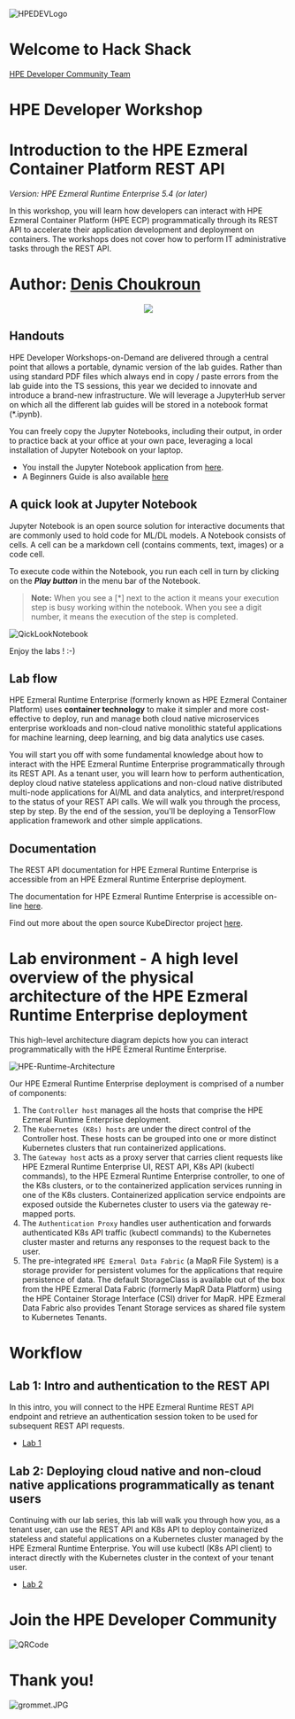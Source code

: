 ![HPEDEVLogo](Pictures/hpe-dev-logo.png)

# Welcome to Hack Shack
[HPE Developer Community Team](https://hpedev.io)

# HPE Developer Workshop



# Introduction to the HPE Ezmeral Container Platform REST API 

*Version: HPE Ezmeral Runtime Enterprise 5.4 (or later)*

In this workshop, you will learn how developers can interact with HPE Ezmeral Container Platform (HPE ECP) programmatically through its REST API to accelerate their application development and deployment on containers. The workshops does not cover how to perform IT administrative tasks through the REST API.

# Author: [Denis Choukroun](mailto:denis.choukroun@hpe.com)

<p align="center">
  <img src="Pictures/hackshackdisco.png">
  
</p>

## Handouts
HPE Developer Workshops-on-Demand are delivered through a central point that allows a portable, dynamic version of the lab guides. Rather than using standard PDF files which always end in copy / paste errors from the lab guide into the TS sessions, this year we decided to innovate and introduce a brand-new infrastructure. We will leverage a JupyterHub server on which all the different lab guides will be stored in a notebook format (*.ipynb).

You can freely copy the Jupyter Notebooks, including their output, in order to practice back at your office at your own pace, leveraging a local installation of Jupyter Notebook on your laptop.
- You install the Jupyter Notebook application from [here](https://jupyter.org/install). 
- A Beginners Guide is also available [here](https://jupyter-notebook-beginner-guide.readthedocs.io/en/latest/what_is_jupyter.html)

## A quick look at Jupyter Notebook
Jupyter Notebook is an open source solution for interactive documents that are commonly used to hold code for ML/DL models. 
A Notebook consists of cells. A cell can be a markdown cell (contains comments, text, images) or a code cell. 

To execute code within the Notebook, you run each cell in turn by clicking on the ***Play button*** in the menu bar of the Notebook.

> **Note:**  When you see a [*] next to the action it means your execution step is busy working within the notebook. When you see a digit number, it means the execution of the step is completed.  

![QickLookNotebook](Pictures/Quick-look-Notebook.png)

Enjoy the labs ! :-)

## Lab flow
HPE Ezmeral Runtime Enterprise (formerly known as HPE Ezmeral Container Platform) uses **container technology** to make it simpler and more cost-effective to deploy, run and manage both cloud native microservices enterprise workloads and non-cloud native monolithic stateful applications for machine learning, deep learning, and big data analytics use cases.

You will start you off with some fundamental knowledge about how to interact with the HPE Ezmeral Runtime Enterprise programmatically through its REST API. As a tenant user, you will learn how to perform authentication, deploy cloud native stateless applications and non-cloud native distributed multi-node applications for AI/ML and data analytics, and interpret/respond to the status of your REST API calls. We will walk you through the process, step by step. By the end of the session, you'll be deploying a TensorFlow application framework and other simple applications.

## Documentation
The REST API documentation for HPE Ezmeral Runtime Enterprise is accessible from an HPE Ezmeral Runtime Enterprise deployment.

The documentation for HPE Ezmeral Runtime Enterprise is accessible on-line [here](https://docs.containerplatform.hpe.com).  

Find out more about the open source KubeDirector project [here](https://kubedirector.io/).

# Lab environment - A high level overview of the physical architecture of the HPE Ezmeral Runtime Enterprise deployment
This high-level architecture diagram depicts how you can interact programmatically with the HPE Ezmeral Runtime Enterprise. 
    

![HPE-Runtime-Architecture](Pictures/HPE-Runtime-Logical-diagram.jpg)
      

Our HPE Ezmeral Runtime Enterprise deployment is comprised of a number of components:
1. The `Controller host` manages all the hosts that comprise the HPE Ezmeral Runtime Enterprise deployment.
2. The `Kubernetes (K8s) hosts` are under the direct control of the Controller host. These hosts can be grouped into one or more distinct Kubernetes clusters that run containerized applications.
3. The `Gateway host` acts as a proxy server that carries client requests like HPE Ezmeral Runtime Enterprise UI, REST API, K8s API (kubectl commands), to the HPE Ezmeral Runtime Enterprise controller, to one of the K8s clusters, or to the containerized application services running in one of the K8s clusters. Containerized application service endpoints are exposed outside the Kubernetes cluster to users via the gateway re-mapped ports. 
4. The `Authentication Proxy` handles user authentication and forwards authenticated K8s API traffic (kubectl commands) to the Kubernetes cluster master and returns any responses to the request back to the user.
5. The pre-integrated `HPE Ezmeral Data Fabric` (a MapR File System) is a storage provider for persistent volumes for the applications that require persistence of data. The default StorageClass is available out of the box from the HPE Ezmeral Data Fabric (formerly MapR Data Platform) using the HPE Container Storage Interface (CSI) driver for MapR. HPE Ezmeral Data Fabric also provides Tenant Storage services as shared file system to Kubernetes Tenants.

# Workflow

## Lab 1: Intro and authentication to the REST API
In this intro, you will connect to the HPE Ezmeral Runtime REST API endpoint and retrieve an authentication session token to be used for subsequent REST API requests.

* [Lab 1](1-WKSHP-HPECP-IntroAndAuth.ipynb)


## Lab 2: Deploying cloud native and non-cloud native applications programmatically as tenant users
Continuing with our lab series, this lab will walk you through how you, as a tenant user, can use the REST API and K8s API to deploy containerized stateless and stateful applications on a Kubernetes cluster managed by the HPE Ezmeral Runtime Enterprise. You will use kubectl (K8s API client) to interact directly with the Kubernetes cluster in the context of your tenant user.

* [Lab 2](2-WKSHP-HPECP-DeployApp-K8S-Tenant-tf.ipynb)

# Join the HPE Developer Community
![QRCode](Pictures/QRCode-HPEDEV.png)

# Thank you!
![grommet.JPG](Pictures/grommet.jpg)

